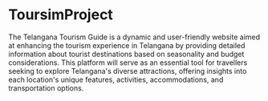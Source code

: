 # ToursimProject
The Telangana Tourism Guide is a dynamic and user-friendly website aimed at enhancing the tourism experience in Telangana by providing detailed information about tourist destinations based on seasonality and budget considerations. This platform will serve as an essential tool for travellers seeking to explore Telangana's diverse attractions, offering insights into each location's unique features, activities, accommodations, and transportation options.
